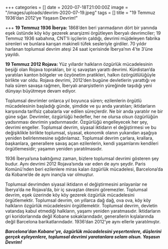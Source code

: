 +++
categories = []
date = 2020-07-18T21:00:00Z
image = "/images/uploads/devrim-2020-07-19.jpeg"
tags = []
title = "19 Temmuz 1936’dan 2012’ye Yaşasın Devrim!"

+++
**19 Temmuz 1936 İberya:** 1868’den beri yarımadanın dört bir yanında eşek üstünde köy köy gezerek anarşizmi örgütleyen İberyalı devrimciler; 19 Temmuz 1936 sabahına, CNT’li işçilerin çaldığı, devrimi müjdeleyen fabrika sirenleri ve bunlara karışan makineli tüfek sesleriyle girdiler. 70 yıldır harlanan toplumsal devrim ateşi 24 saat içerisinde İberya’nın 4’te 3’üne yayıldı. 

**19 Temmuz 2012 Rojava:** Yüz yıllardır halkların özgürlük mücadelesinin beşiği olan Rojava toprakları, bir iç savaştan yarattı devrimi. Kürdistan’da yaratılan kanton bölgeler ve özyönetim pratikleri, halkın özörgütlülüğüyle birlikte var oldu. Rojava devrimi, 2012’den bugüne devletlerin yarattığı ve hala süren savaşa rağmen, İberyalı anarşistlerin yüreğinde taşıdığı yeni dünyayı büyütmeye devam ediyor.

Toplumsal devrimler onlarca yıl boyunca süren; ezilenlerin örgütlü mücadelesinin başladığı günde, şimdide ve şu anda yaratılan; iktidarların karşısında tarifsiz çabalarla var edilen süreçlerdir. Ne bir anda yaratılır ne bir güne sığar. Devrimler, özgürlüğü hedefler, her ne olursa olsun özgürlüğün yadsınması devrimin yadsınmasıdır. Özgürlüğü engelleyecek her şey, devrimi engeller. Toplumsal devrim, siyasal iktidarın el değiştirmesi ve bu değişiklikle birlikte toplumsal, siyasal, ekonomik olanın yukarıdan aşağıya yeniden belirlenmesine sığdırılamaz. Toplumsal devrim çarlara, krallara, başkanlara, generallere savaş açan ezilenlerin, kendi yaşamlarını kendileri örgütlemesidir; yaşamın yeniden yaratılmasıdır.

1936 İberya’sına baktığımız zaman, bizlere toplumsal devrimi gösteren şey budur. Aynı devrimi 2012 Rojava’sında var eden de aynı şeydir. Paris Komünü’nden beri ezilenlere miras kalan özgürlük mücadelesi, Barcelona’da da Kobane’de de aynı inançla var olmuştur. 

Toplumsal devrimden siyasal iktidarın el değiştirmesini anlayanlar ne İberya’da ne Rojava’da, bir iç savaştan ötesini göremezler. Toplumsal devrim, eşek üzerinde köy köy gezerek özgürlük mücadelesini örgütlemektir. Toplumsal devrim, on yıllarca dağ dağ, ova ova, köy köy halkların özgürlük mücadelesini örgütlemektir. Toplumsal devrim, devletin vatandaş kabul etmediği halkların, yaşamı yeniden yaratmasıdır. İktidarların gri koridorlarında değil Kobane sokaklarındadır, generallerin kışlalarında değil Barcelona barikatlarındadır. 1936’dan 2012’ye aynı ellerle yaratılmıştır.

**_Barcelona’dan Kobane’ye, özgürlük mücadelesini yeşertenlere, düşlerini gerçek eyleyenlere, toplumsal devrimi yaratanlara selam olsun. Yaşasın Devrim!_**